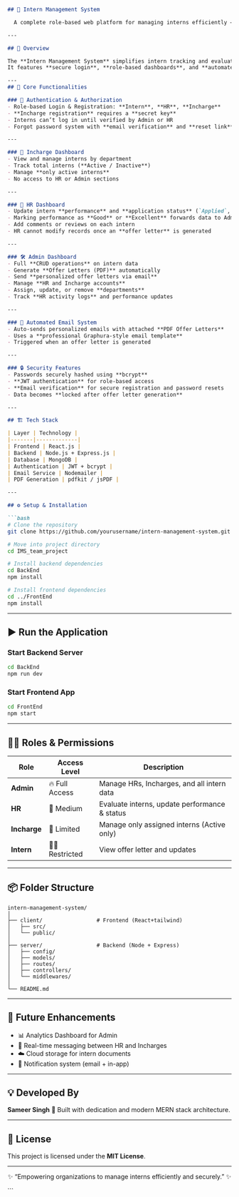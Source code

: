 
````markdown
## 🌟 Intern Management System

  A complete role-based web platform for managing interns efficiently — with Admin, HR, and Incharge dashboards, secure authentication, offer letter automation, and real-time performance tracking.

---

## 🧩 Overview

The **Intern Management System** simplifies intern tracking and evaluation for organizations.  
It features **secure login**, **role-based dashboards**, and **automated offer letter generation** — ensuring a smooth workflow between Admin, HR, and Incharges.

---
## 🚀 Core Functionalities

### 🔐 Authentication & Authorization
- Role-based Login & Registration: **Intern**, **HR**, **Incharge**
- **Incharge registration** requires a **secret key**
- Interns can’t log in until verified by Admin or HR
- Forgot password system with **email verification** and **reset link**

---

### 🧭 Incharge Dashboard
- View and manage interns by department  
- Track total interns (**Active / Inactive**)  
- Manage **only active interns**  
- No access to HR or Admin sections  

---

### 🧾 HR Dashboard
- Update intern **performance** and **application status** (`Applied`, `Selected`, `Rejected`)
- Marking performance as **Good** or **Excellent** forwards data to Admin
- Add comments or reviews on each intern
- HR cannot modify records once an **offer letter** is generated

---

### 🛠️ Admin Dashboard
- Full **CRUD operations** on intern data
- Generate **Offer Letters (PDF)** automatically
- Send **personalized offer letters via email**
- Manage **HR and Incharge accounts**
- Assign, update, or remove **departments**
- Track **HR activity logs** and performance updates

---

### 📧 Automated Email System
- Auto-sends personalized emails with attached **PDF Offer Letters**
- Uses a **professional Graphura-style email template**
- Triggered when an offer letter is generated

---

### 🔒 Security Features
- Passwords securely hashed using **bcrypt**
- **JWT authentication** for role-based access
- **Email verification** for secure registration and password resets
- Data becomes **locked after offer letter generation**

---

## 🏗️ Tech Stack

| Layer | Technology |
|-------|-------------|
| Frontend | React.js |
| Backend | Node.js + Express.js |
| Database | MongoDB |
| Authentication | JWT + bcrypt |
| Email Service | Nodemailer |
| PDF Generation | pdfkit / jsPDF |

---

## ⚙️ Setup & Installation

```bash
# Clone the repository
git clone https://github.com/yourusername/intern-management-system.git

# Move into project directory
cd IMS_team_project

# Install backend dependencies
cd BackEnd
npm install

# Install frontend dependencies
cd ../FrontEnd
npm install
````

---

## ▶️ Run the Application

### Start Backend Server

```bash
cd BackEnd
npm run dev
```

### Start Frontend App

```bash
cd FrontEnd
npm start
```

---

## 👨‍💼 Roles & Permissions

| Role         | Access Level     | Description                                   |
| ------------ | ---------------- | --------------------------------------------- |
| **Admin**    | 🔥 Full Access   | Manage HRs, Incharges, and all intern data    |
| **HR**       | 🧾 Medium        | Evaluate interns, update performance & status |
| **Incharge** | 🧭 Limited       | Manage only assigned interns (Active only)    |
| **Intern**   | 👩‍🎓 Restricted | View offer letter and updates                 |

---

## 📦 Folder Structure

```
intern-management-system/
│
├── client/                 # Frontend (React+tailwind)
│   ├── src/
│   └── public/
│
├── server/                 # Backend (Node + Express)
│   ├── config/
│   ├── models/
│   ├── routes/
│   ├── controllers/
│   └── middlewares/
│
└── README.md
```

---

## 🧠 Future Enhancements

* 📊 Analytics Dashboard for Admin
* 💬 Real-time messaging between HR and Incharges
* ☁️ Cloud storage for intern documents
* 🔔 Notification system (email + in-app)

---

## 💡 Developed By

**Sameer Singh**
🚀 Built with dedication and modern MERN stack architecture.

---

## 🪪 License

This project is licensed under the **MIT License**.

---

<p align="center">✨ “Empowering organizations to manage interns efficiently and securely.” ✨</p>
```
